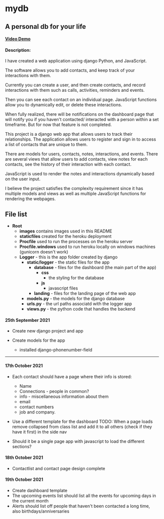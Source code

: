 # mydb
## A personal db for your life

#### [Video Demo](https://youtu.be/PitVpRMRot8)


#### Description:
I have created a web application using django Python, and JavaScript.

The software allows you to add contacts, and keep track of your interactions with them.

Currently you can create a user, and then create contacts, and record interactions with them such as calls, activities, reminders and events. 

Then you can see each contact on an individual page. JavaScript functions allow you to dynamically edit, or delete these interactions.

When fully realized, there will be notifications on the dashboard page that will notify you if you haven't contacted/ interacted with a person within a set timeframe. But for now that feature is not completed.

This project is a django web app that allows users to track their relationships. The application allows users to register and sign in to access a list of contacts that are unique to them. 

There are models for users, contacts, notes, interactions, and events. There are several views that allow users to add contacts, view notes for each contacts, see the history of their interaction with each contact.

JavaScript is used to render the notes and interactions dynamically based on the user input.

I believe the project satisfies the complexity requirement since it has multiple models and views as well as multiple JavaScript functions for rendering the webpages.

## File list

* **Root**
  * **images** contains images used in this README
  * **staticfiles** created for the heroku deployment
  * **Procfile** used to run the processes on the heroku server
  * **Procfile.windows** used to run heroku locally on windows machines (gunicorn doesn't work)
  * **Logger** - this is the app folder created by django
    * **static/logger** - the static files for the app
      * **database** - files for the dashboard (the main part of the app)
        * **css** 
			* the styling for the database
        * **js** 
			* javascript files 
      * **landing** - files for the  landing page of the web app
    * **models.py** - the models for the django database
    * **urls.py** - the url paths associatd with the logger app
    * **views.py** - the python code that handles the backend

#### 25th September 2021


* Create new django project and app

* Create models for the app
	* installed django-phonenumber-field

---

#### 17th October 2021

* Each contact should have a page where their info is stored:
	* Name
	* Connections - people in common?
	* info - miscellaneous information about them
	* email
	* contact numbers
	* job and company.

* Use a different template for the dashboard
TODO: When a page loads remove collapsed from class list and add it to all others (check if they have it first) in the side nav

* Should it be a single page app with javascript to load the different sections?

#### 18th October 2021

* Contactlist and contact page design complete


#### 19th October 2021

* Create dashboard template
* The upcoming events list should list all the events for upcoming days in the current month
* Alerts should list off people that haven't been contacted a long time, also birthdays/anniversaries